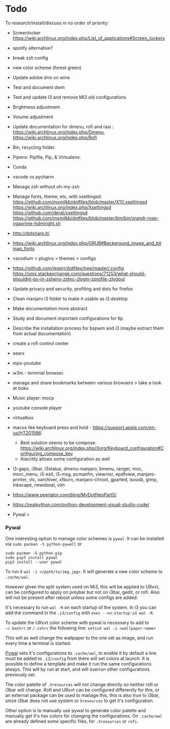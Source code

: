 # Todo 
To research/install/discuss in no order of priority:

- Screenlocker https://wiki.archlinux.org/index.php/List_of_applications#Screen_lockers

- spotify alternative?

- break zsh config

- new color scheme (forest green)

- Update adobe drm on wine

- Test and document dwm

- Test and update I3 and remove MI3 old configurations

- Brightness adjustment

- Volume adjustment

- Update documentation for dmenu, rofi and rasi : https://wiki.archlinux.org/index.php/Dmenu, https://wiki.archlinux.org/index.php/Rofi

- Bin, recycling folder.

- Pipenv: Pipfile, Pip, & Virtualenv.

- Conda
 
- vscode vs pycharm

- Manage zsh without oh-my-zsh

- Manage fonts, theme, etc, with xsettingsd:
https://github.com/mxmilkb/dotfiles/blob/master/X11/.xsettingsd
https://wiki.archlinux.org/index.php/Xsettingsd
https://github.com/derat/xsettingsd
https://github.com/mxmilkb/dotfiles/blob/master/bin/bin/xrandr-rose-vgaprime-hdmiright.sh

- http://dotshare.it/

- https://wiki.archlinux.org/index.php/GRUB#Background_image_and_bitmap_fonts

- vscodium > plugins > themes > configs

- https://github.com/jesprr/dotfiles/tree/master/.config
https://unix.stackexchange.com/questions/71253/what-should-shouldnt-go-in-zshenv-zshrc-zlogin-zprofile-zlogout

- Update privacy and security, profiling and dots for firefox 

- Clean manjaro i3 folder to make it usable as i3 desktop

- Make documentation more abstract

- Study and document important configurations for tlp

- Describe the installation process for bspwm and i3 (maybe extract them from actual documentation)

- create a rofi control center

- searx

- mps-youtube

- w3m - terminal browser.

- manage and share bookmarks between various browsers > take a look at buku

- Music player: mocp

- youtube console player

- virtualbox

- macos like keyboard press and hold - https://support.apple.com/en-us/HT201586:
	* Best solution seems to be compose: https://wiki.archlinux.org/index.php/Xorg/Keyboard_configuration#Configuring_compose_key
	* Alacritty allows some configuration as well

- i3-gaps, i3bar, i3status, dmenu-manjaro, bmenu, ranger, moc, morc_menu, i3-exit, i3-msg, pcmanfm, viewnior, epdfview, manjaro-printer, vlc, xarchiver, xfburn, manjaro-chroot, gparted, isousb, gimp, inkscape, newsboat, vim

- https://www.peerlator.com/blog/MyDotfilesPart5/

- https://realpython.com/python-development-visual-studio-code/

- Pywal >

### Pywal
One interesting option to manage color schemes is `pywal`. It can be installed via `sudo pacman -S python-pywall` or 

```
sudo pacman -S python-pip
sudo pip3 install pywal
pip3 install --user pywal
```
To run it `wal -i </path/to/img.jpg>`.
It will generate a new color scheme to `.cache/wal`.

However given the split system used on Mi3, this will be applied to URxvt, can be configured to apply on polybar but not on i3bar, gedit, or rofi. Also will not be present after reboot unless some configs are added.

It's necessary to run `wal -R` on each startup of the system. In i3 you can add the command in the `.i3/config` with `exec --no-startup-id wal -R`.

To update the URxvt color scheme with pywal is necessary to add to `~/.bashrc` or `/.zshrc` the following line:
`setsid wal -i <wallpaper-name>`

This will as well change the wallpaper to the one set as image, and run every time a terminal is started.

[Pywal](https://github.com/dylanaraps/pywal) sets it's configurations to `.cache/wal`, to enable it by default a line must be added to `.i3/config` from there will set colors at launch. It is possible to define a template and make it run the same configurations always. This will by run at start, and will overrun other configurations previously set.

The color palette of `.Xresources` will not change directly so neither rofi or i3bar will change. Rofi and URxvt can be configured differently for this, or an external package can be used to manage this, this is also true to i3bar, since i3bar does not use system or `Xresources` to get it's configuration.

Other option is to manually use pywal to generate color palette and manually get it's hex colors for changing the configurations. On `.cache/wal` are already defined some specific files, for `.Xresources` or `rofi`.

